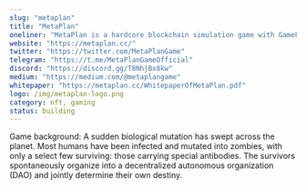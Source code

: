 ```yaml
---
slug: "metaplan"
title: "MetaPlan"
oneliner: "MetaPlan is a hardcore blockchain simulation game with GameFi & NFT."
website: "https://metaplan.cc/"
twitter: "https://twitter.com/MetaPlanGame"
telegram: "https://t.me/MetaPlanGameOfficial"
discord: "https://discord.gg/T8NhjBx8kw"
medium: "https://medium.com/@metaplangame"
whitepaper: "https://metaplan.cc/WhitepaperOfMetaPlan.pdf"
logo: /img/metaplan-logo.png
category: nft, gaming
status: building
---
```


Game background: A sudden biological mutation has swept across the planet. Most humans have been infected and mutated into zombies, with only a select few surviving: those carrying special antibodies. The survivors spontaneously organize into a decentralized autonomous organization (DAO) and jointly determine their own destiny.
